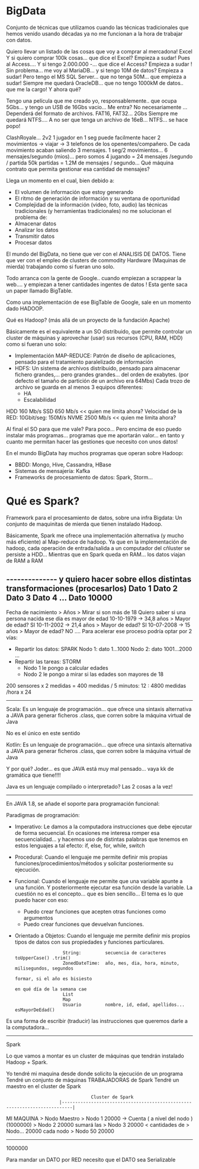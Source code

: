 # BigData

Conjunto de técnicas que utilizamos cuando las técnicas tradicionales que hemos venido usando décadas
ya no me funcionan a la hora de trabajar con datos.

Quiero llevar un listado de las cosas que voy a comprar al mercadona! Excel
Y si quiero comprar 100k cosas... que dice el Excel?  Empieza a sudar!
Pues al Access.... Y si tengo 2.000.000 -... que dice el Access? Empieza a sudar !
Sin problema... me voy al MariaDB... y si tengo 10M de datos? Empieza a sudar!
Pero tengo el MS SQL Server... que no tenga 50M... que empieza a sudar!
Siempre me quedará OracleDB... que no tengo 1000kM de datos.. que me la cargo!
Y ahora qué?

Tengo una película que me creado yo, responsablemente.. que ocupa 5Gbs... y tengo un USB de 16Gbs vacio...
Me entra? No necesariamente ... Dependerá del formato de archivos.
FAT16, FAT32... 2Gbs
Siempre me quedará NTFS....
A no ser que tenga un archivo de 16eB... NTFS... se hace popo!

ClashRoyale... 2v2
1 jugador en 1 seg puede facilmente hacer 2 movimientos -> viajar -> 3 telefonos de los openentes/compañero.
De cada movimiento acaban saliendo 3 mensajes.
1 seg/2 movimientos... 6 mensajes/segundo (mios)... pero somos 4 jugando = 24 mensajes /segundo / partida
50k partidas = 1.2M de mensajes / segundo... Qué máquina contrato que permita gestionar esa cantidad de mensajes?

Llega un momento en el cual, bien debido a:
- El volumen de información que estoy generando
- El ritmo de generación de información y su ventana de oportunidad
- Complejidad de la información (video, foto, audio)
  las técnicas tradicionales (y herramientas tradicionales) no me solucionan el problema de:
- Almacenar datos
- Analizar los datos
- Transmitir datos
- Procesar datos

El mundo del BigData, no tiene que ver con el ANALISIS DE DATOS.
Tiene que ver con el empleo de clusters de commodity Hardware (Maquinas de mierda) trabajando como si fueran uno solo.

Todo arranca con la gente de Google.. cuando empiezan a scrappear la web.... y empiezan a tener cantidades ingentes de datos ! Esta gente saca un paper llamado BigTable.

Como una implementación de ese BigTable de Google, sale en un momento dado HADOOP.

Qué es Hadoop? (más allá de un proyecto de la fundación Apache)

Básicamente es el equivalente a un SO distribuido, que permite controlar un cluster de máquinas y aprovechar (usar) sus recursos (CPU, RAM, HDD) como si fueran uno solo:
- Implementación MAP-REDUCE: Patrón de diseño de aplicaciones, pensado para el tratamiento paralelizado de información
- HDFS: Un sistema de archivos distribuido, pensado para almacenar fichero grandes,... pero grandes grandes... del orden de exabytes. (por defecto el tamaño de partición de un archivo era 64Mbs)
  Cada trozo de archivo se guarda en al menos 3 equipos diferentes:
    - HA
    - Escalabilidad

HDD 160 Mb/s
SSD 650 Mb/s            << quien me limita ahora? Velocidad de la RED: 10Gbit/seg: 150M/s
NVME 2500 Mb/s          << quien me limita ahora?

Al final el SO para que me vale?  Para poco...
Pero encima de eso puedo instalar más programas... programas que me aportarán valor... en tanto y cuanto
me permitan hacer las gestiones que necesito con unos datos!

En el mundo BigData hay muchos programas que operan sobre Hadoop:
- BBDD: Mongo, Hive, Cassandra, HBase
- Sistemas de mensajería: Kafka
- Frameworks de procesamiento de datos: Spark, Storm...

# Qué es Spark?

Framework para el procesamiento de datos, sobre una infra Bigdata: Un conjunto de maquinitas de mierda que tienen instalado Hadoop.

Básicamente, Spark me ofrece una implementación alternativa (y mucho más eficiente) al Map-reduce de hadoop.
Ya que en la implementación de hadoop, cada operación de entrada/salida a un computador del cñluster se persiste a HDD... Mientras que en Spark queda en RAM... los datos viajan de RAM a RAM

-------------- y quiero hacer sobre ellos distintas transformaciones (procesarlos)
Dato 1
Dato 2
Dato 3
Dato 4
...
Dato 10000
--------------
Fecha de nacimiento > Años > Mirar si son más de 18     Quiero saber si una persona nacida ese día es mayor de edad
10-10-1979  -> 34,8 años   > Mayor de edad? SI
10-11-2002  -> 21,4 años   > Mayor de edad? SI
10-07-2008  -> 15 años     > Mayor de edad? NO
....
Para acelerar ese proceso podría optar por 2 vías:
- Repartir los datos:                                               SPARK
  Nodo 1: dato 1...1000
  Nodo 2: dato 1001...2000
  ...
- Repartir las tareas:                                              STORM
    - Nodo 1 le pongo a calcular edades
    - Nodo 2 le pongo a mirar si las edades son mayores de 18

200 sensores x 2 medidas = 400 medidas / 5 minutos: 12 : 4800 medidas /hora x 24

---

Scala: Es un lenguaje de programación... que ofrece una sintaxis alternativa a JAVA para generar ficheros
.class, que corren sobre la máquina virtual de Java

No es el único en este sentido

Kotlin: Es un lenguaje de programación... que ofrece una sintaxis alternativa a JAVA para generar ficheros
.class, que corren sobre la máquina virtual de Java

Y por qué? Joder... es que JAVA está muy mal pensado... vaya kk de gramática que tiene!!!!

Java es un lenguaje compilado o interpretado? Las 2 cosas a la vez!

---

En JAVA 1.8, se añade el soporte para programación funcional:

Paradigmas de programación:
- Imperativo:           Le damos a la computadora instrucciones que debe ejecutar de forma secuencial.
  En ocasiones me interesa romper esa secuencialidad... y hacemos uso de
  distintas palabras que tenemos en estos lenguajes a tal efecto:
  if, else, for, while, switch
- Procedural:           Cuando el lenguaje me permite definir mis propias funciones/procedimientos/métodos
  y solicitar posteriormente su ejecución.
- Funcional:            Cuando el lenguaje me permite que una variable apunte a una función.
  Y posteriormente ejecutar esa función desde la variable.
  La cuestión no es el concepto... que es bien sencillo...
  El tema es lo que puedo hacer con eso:
  - Puedo crear funciones que acepten otras funciones como argumentos
  - Puedo crear funciones que devuelvan funciones.
- Orientado a Objetos:  Cuando el lenguaje me permite definir mis propios tipos de datos
  con sus propiedades y funciones particulares.

                        String:         secuencia de caracteres             toUpperCase() .trim()
                        ZonedDateTime:  año, mes, dia, hora, minuto, milisegundos, segundos
                                                                            formar, si el año es bisiesto
                                                                            en qué día de la semana cae
                        List
                        Map
                        Usuario         nombre, id, edad, apellidos...      esMayorDeEdad()


Es una forma de escribir (traducir) las instrucciones que queremos darle a la computadora...


---

Spark

Lo que vamos a montar es un cluster de máquinas que tendrán instalado Hadoop + Spark.

Yo tendré mi maquina desde donde solicito la ejecución de un programa
Tendré un conjunto de máquinas TRABAJADORAS de Spark
Tendré un maestro en el cluster de Spark

                                    Cluster de Spark
                        |--------------------------------------------------------------------------|

MI MAQUINA          >    Nodo Maestro      >    Nodo 1      20000 -> Cuenta ( a nivel del nodo )
(1000000)        >    Nodo 2      20000
sumará las      >    Nodo 3      20000
<      cantidades de   >    Nodo...     20000
cada nodo       >    Nodo 50     20000
_________
1000000

Para mandar un DATO por RED necesito que el DATO sea Serializable